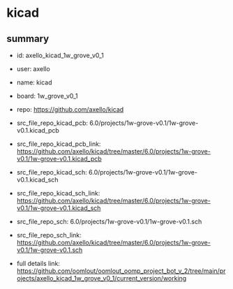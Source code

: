 # kicad
 
## summary 
* id: axello_kicad_1w_grove_v0_1
* user: axello
* name: kicad
* board: 1w_grove_v0_1
* repo: https://github.com/axello/kicad
* src_file_repo_kicad_pcb: 6.0/projects/1w-grove-v0.1/1w-grove-v0.1.kicad_pcb
* src_file_repo_kicad_pcb_link: https://github.com/axello/kicad/tree/master/6.0/projects/1w-grove-v0.1/1w-grove-v0.1.kicad_pcb
* src_file_repo_kicad_sch: 6.0/projects/1w-grove-v0.1/1w-grove-v0.1.kicad_sch
* src_file_repo_kicad_sch_link: https://github.com/axello/kicad/tree/master/6.0/projects/1w-grove-v0.1/1w-grove-v0.1.kicad_sch

* src_file_repo_sch: 6.0/projects/1w-grove-v0.1/1w-grove-v0.1.sch
* src_file_repo_sch_link: https://github.com/axello/kicad/tree/master/6.0/projects/1w-grove-v0.1/1w-grove-v0.1.sch
* full details link: https://github.com/oomlout/oomlout_oomp_project_bot_v_2/tree/main/projects/axello_kicad_1w_grove_v0_1/current_version/working  






